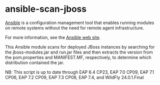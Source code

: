 ansible-scan-jboss
==================

[Ansible](http://ansible.com) is a configuration management tool that
enables running modules on remote systems without the need for remote
agent infrastructure.

For more information, see the [Ansible web site](http://ansible.com).

This Ansible module scans for deployed JBoss instances by searching
for the jboss-modules.jar and run.jar files and then extracts the
version from the pom.properties and MANIFEST.MF, respectively, to
determine which distribution contained the jar.

NB:  This script is up to date through EAP 6.4 CP23, EAP 7.0 CP09,
    EAP 7.1 CP06, EAP 7.2 CP09, EAP 7.3 CP08, EAP 7.4, and
    WildFly 24.0.1.Final

